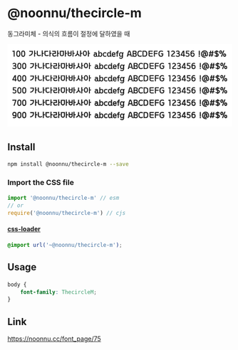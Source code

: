 # @noonnu/thecircle-m

동그라미체 - 의식의 흐름이 절정에 달하였을 때

![example](./example.png)

## Install

```bash
npm install @noonnu/thecircle-m --save
```

### Import the CSS file

```js
import '@noonnu/thecircle-m' // esm
// or
require('@noonnu/thecircle-m') // cjs
```

#### [css-loader](https://github.com/webpack-contrib/css-loader)

```css
@import url('~@noonnu/thecircle-m');
```

## Usage

```css
body {
    font-family: ThecircleM;
}
```

## Link

https://noonnu.cc/font_page/75
